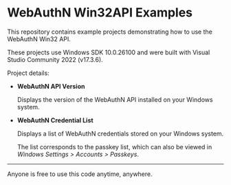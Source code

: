 # WebAuthN Win32API Examples

This repository contains example projects demonstrating how to use the WebAuthN Win32 API.

These projects use Windows SDK 10.0.26100 and were built with Visual Studio Community 2022 (v17.3.6).

Project details:

- **WebAuthN API Version**

  Displays the version of the WebAuthN API installed on your Windows system.

- **WebAuthN Credential List**

  Displays a list of WebAuthN credentials stored on your Windows system.

  The list corresponds to the passkey list, which can also be viewed in *Windows Settings > Accounts > Passkeys*.

---

Anyone is free to use this code anytime, anywhere.